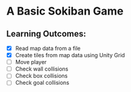 # A Basic Sokiban Game

## **Learning Outcomes:**

- [x] Read map data from a file
- [x] Create tiles from map data using Unity Grid
- [ ] Move player
- [ ] Check wall collisions
- [ ] Check box collisions
- [ ] Check goal collisions
